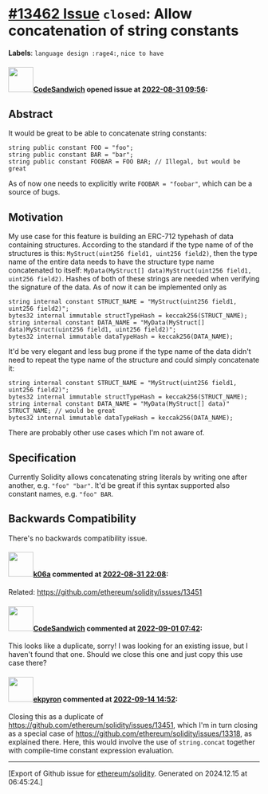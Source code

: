 # [\#13462 Issue](https://github.com/ethereum/solidity/issues/13462) `closed`: Allow concatenation of string constants
**Labels**: `language design :rage4:`, `nice to have`


#### <img src="https://avatars.githubusercontent.com/u/26183680?u=3eb030f3ea719355ecd143c4e45c09051e0cf6a3&v=4" width="50">[CodeSandwich](https://github.com/CodeSandwich) opened issue at [2022-08-31 09:56](https://github.com/ethereum/solidity/issues/13462):

## Abstract

It would be great to be able to concatenate string constants:
```solidity
string public constant FOO = "foo";
string public constant BAR = "bar";
string public constant FOOBAR = FOO BAR; // Illegal, but would be great
```

As of now one needs to explicitly write `FOOBAR = "foobar"`, which can be a source of bugs.

## Motivation

My use case for this feature is building an ERC-712 typehash of data containing structures. According to the standard if the type name of of the structures is this: `MyStruct(uint256 field1, uint256 field2)`, then the type name of the entire data needs to have the structure type name concatenated to itself: `MyData(MyStruct[] data)MyStruct(uint256 field1, uint256 field2)`. Hashes of both of these strings are needed when verifying the signature of the data. As of now it can be implemented only as
```solidity
string internal constant STRUCT_NAME = "MyStruct(uint256 field1, uint256 field2)";
bytes32 internal immutable structTypeHash = keccak256(STRUCT_NAME);
string internal constant DATA_NAME = "MyData(MyStruct[] data)MyStruct(uint256 field1, uint256 field2)";
bytes32 internal immutable dataTypeHash = keccak256(DATA_NAME);
```

It'd be very elegant and less bug prone if the type name of the data didn't need to repeat the type name of the structure and could simply concatenate it:

```solidity
string internal constant STRUCT_NAME = "MyStruct(uint256 field1, uint256 field2)";
bytes32 internal immutable structTypeHash = keccak256(STRUCT_NAME);
string internal constant DATA_NAME = "MyData(MyStruct[] data)" STRUCT_NAME; // would be great
bytes32 internal immutable dataTypeHash = keccak256(DATA_NAME);
```

There are probably other use cases which I'm not aware of.

## Specification

Currently Solidity allows concatenating string literals by writing one after another, e.g. `"foo" "bar"`. It'd be great if this syntax supported also constant names, e.g. `"foo" BAR`.

## Backwards Compatibility

There's no backwards compatibility issue.


#### <img src="https://avatars.githubusercontent.com/u/702124?u=00e20e1963ccc9a908a5826b2d8c3b1b1f6acea4&v=4" width="50">[k06a](https://github.com/k06a) commented at [2022-08-31 22:08](https://github.com/ethereum/solidity/issues/13462#issuecomment-1233469152):

Related: https://github.com/ethereum/solidity/issues/13451

#### <img src="https://avatars.githubusercontent.com/u/26183680?u=3eb030f3ea719355ecd143c4e45c09051e0cf6a3&v=4" width="50">[CodeSandwich](https://github.com/CodeSandwich) commented at [2022-09-01 07:42](https://github.com/ethereum/solidity/issues/13462#issuecomment-1233877396):

This looks like a duplicate, sorry! I was looking for an existing issue, but I haven't found that one. Should we close this one and just copy this use case there?

#### <img src="https://avatars.githubusercontent.com/u/1347491?v=4" width="50">[ekpyron](https://github.com/ekpyron) commented at [2022-09-14 14:52](https://github.com/ethereum/solidity/issues/13462#issuecomment-1246889915):

Closing this as a duplicate of https://github.com/ethereum/solidity/issues/13451, which I'm in turn closing as a special case of https://github.com/ethereum/solidity/issues/13318, as explained there.
Here, this would involve the use of ``string.concat`` together with compile-time constant expression evaluation.


-------------------------------------------------------------------------------



[Export of Github issue for [ethereum/solidity](https://github.com/ethereum/solidity). Generated on 2024.12.15 at 06:45:24.]
